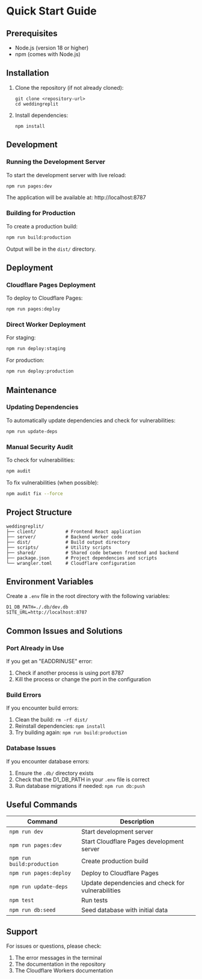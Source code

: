 # Quick Start Guide

## Prerequisites

- Node.js (version 18 or higher)
- npm (comes with Node.js)

## Installation

1. Clone the repository (if not already cloned):
   ```
   git clone <repository-url>
   cd weddingreplit
   ```

2. Install dependencies:
   ```
   npm install
   ```

## Development

### Running the Development Server

To start the development server with live reload:

```bash
npm run pages:dev
```

The application will be available at: http://localhost:8787

### Building for Production

To create a production build:

```bash
npm run build:production
```

Output will be in the `dist/` directory.

## Deployment

### Cloudflare Pages Deployment

To deploy to Cloudflare Pages:

```bash
npm run pages:deploy
```

### Direct Worker Deployment

For staging:
```bash
npm run deploy:staging
```

For production:
```bash
npm run deploy:production
```

## Maintenance

### Updating Dependencies

To automatically update dependencies and check for vulnerabilities:

```bash
npm run update-deps
```

### Manual Security Audit

To check for vulnerabilities:

```bash
npm audit
```

To fix vulnerabilities (when possible):

```bash
npm audit fix --force
```

## Project Structure

```
weddingreplit/
├── client/           # Frontend React application
├── server/           # Backend worker code
├── dist/             # Build output directory
├── scripts/          # Utility scripts
├── shared/           # Shared code between frontend and backend
├── package.json      # Project dependencies and scripts
└── wrangler.toml     # Cloudflare configuration
```

## Environment Variables

Create a `.env` file in the root directory with the following variables:

```
D1_DB_PATH=./.db/dev.db
SITE_URL=http://localhost:8787
```

## Common Issues and Solutions

### Port Already in Use

If you get an "EADDRINUSE" error:
1. Check if another process is using port 8787
2. Kill the process or change the port in the configuration

### Build Errors

If you encounter build errors:
1. Clean the build: `rm -rf dist/`
2. Reinstall dependencies: `npm install`
3. Try building again: `npm run build:production`

### Database Issues

If you encounter database errors:
1. Ensure the `.db/` directory exists
2. Check that the D1_DB_PATH in your `.env` file is correct
3. Run database migrations if needed: `npm run db:push`

## Useful Commands

| Command | Description |
|---------|-------------|
| `npm run dev` | Start development server |
| `npm run pages:dev` | Start Cloudflare Pages development server |
| `npm run build:production` | Create production build |
| `npm run pages:deploy` | Deploy to Cloudflare Pages |
| `npm run update-deps` | Update dependencies and check for vulnerabilities |
| `npm test` | Run tests |
| `npm run db:seed` | Seed database with initial data |

## Support

For issues or questions, please check:
1. The error messages in the terminal
2. The documentation in the repository
3. The Cloudflare Workers documentation